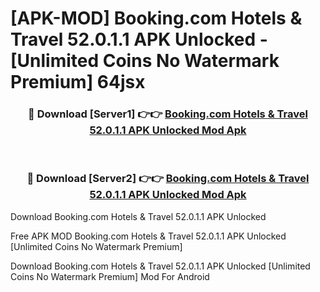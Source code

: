 # [APK-MOD] Booking.com  Hotels & Travel 52.0.1.1 APK Unlocked - [Unlimited Coins No Watermark Premium] 64jsx



<div align="center">
<h3>🔴 Download [Server1] 👉👉 <a href="https://momento.my/?title=Booking.com__Hotels_&_Travel_52.0.1.1_APK_Unlocked">Booking.com  Hotels & Travel 52.0.1.1 APK Unlocked Mod Apk</a></h3><br>

<h3>🔴 Download [Server2] 👉👉 <a href="https://momento.my/?title=Booking.com__Hotels_&_Travel_52.0.1.1_APK_Unlocked">Booking.com  Hotels & Travel 52.0.1.1 APK Unlocked Mod Apk</a></h3>
</div>



Download Booking.com  Hotels & Travel 52.0.1.1 APK Unlocked 

Free APK MOD Booking.com  Hotels & Travel 52.0.1.1 APK Unlocked [Unlimited Coins No Watermark Premium]

Download Booking.com  Hotels & Travel 52.0.1.1 APK Unlocked [Unlimited Coins No Watermark Premium] Mod For Android
